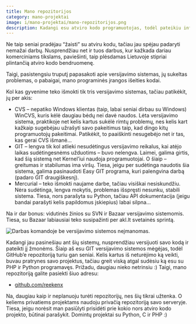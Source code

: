 ```yaml
---
title: Mano repozitorijos
category: mano-projektai
image: i/mano-projektai/mano-repozitorijos.png
description: Kadangi esu atviro kodo programuotojas, todėl pateikiu informaciją kur rasti mano kodą.
---
```


Ne taip seniai pradėjau “žaisti” su atviru kodu, tačiau jau spėjau padaryti nemažai darbų. Nusprendžiau net ir tuos darbus, kur kažkada dariau komerciniams tikslams, paviešinti, taip plėsdamas Lietuvoje stipriai plintančią atviro kodo bendruomenę.

Taigi, pasistengsiu truputį papasakoti apie versijavimo sistemas, jų sukeltas problemas, o pabaigai, mano programinės įrangos išeities kodai.

Kol kas gyvenime teko išmokti tik tris versijavimo sistemas, tačiau patikėkit, jų per akis:

-   CVS – nepatiko Windows klientas (taip, labai seniai dirbau su Windows) WinCVS, kuris kėlė daugiau bėdų nei davė naudos. Lėta versijavimo sistema, praktikoje net kelis kartus sukėlė rimtų problemų, nes kelis kart kažkaip sugebėjau užrašyti savo pakeitimus taip, kad dingo kitų programuotojų pakeitimai. Patikėkit, to paaiškinti nesugebėjo net ir tas, kas gerai CVS išmanė...
-   GIT – lengva tik kol atlieki nesudėtingus versijavimo reikalus, kai atėjo laikas sudėtingesnėms užduotims – buvo nelengva. Laimei, galima girtis, kad šią sistemą net Kernel’iui naudoja programuotojai. O šiaip – greitumas ir stabilumas ima viršų. Tiesa, jeigu per sudėtinga naudotis šia sistema, galima pasinaudoti Easy GIT programa, kuri palengvina darbą (padaro GIT draugiškesnį).
-   Mercurial – teko išmokti naujame darbe, tačiau visiškai nesiskundžiu. Nėra sudėtinga, lengva mokytis, problemas išspręsti nesunku, stabili sistema. Tiesa, nors parašyta su Python, tačiau API dokumentacija (jeigu bandai parašyti kelis papildomus įskiepius) labai silpna…

Na ir dar bonus: vidutinės žinios su SVN ir Bazaar versijavimo sistemomis. Tiesa, su Bazaar labiausiai teko susipažinti per akl.lt svetainės sprintą.

![Darbas komandoje be versijavimo sistemos neįmanomas.](/i/team.jpg)

Kadangi jau pasinešiau ant šių sistemų, nusprendžiau versijuoti savo kodą ir pateikti jį žmonėms. Šiaip aš esu GIT versijavimo sistemos mėgėjas, todėl GitHub’e repozitoriją turiu gan seniai. Kelis kartus iš neturėjimo ką veikti, buvau pratrynes savo projektus, tačiau greit viską atgal sudėsiu ką esu su PHP ir Python programavęs. Prižadu, daugiau nieko netrinsiu :) Taigi, mano repozitoriją galite pasiekti šiuo adresu:

-   [github.com/reekenx](http://github.com/reekenx)

Na, daugiau kaip ir neplanuoju turėti repozitorijų, nes šių tikrai užtenka. O keliems privatiems projektams naudoju privačią repozitoriją savo serveryje. Tiesa, jeigu norėsit man pasiūlyti prisidėti prie kokio nors atviro kodo projekto, būtinai parašykit. Domintų projektai su Python, C ir PHP :)